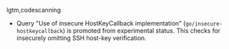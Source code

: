 lgtm,codescanning
* Query "Use of insecure HostKeyCallback implementation" (`go/insecure-hostkeycallback`) is promoted from experimental status. This checks for insecurely omitting SSH host-key verification.
